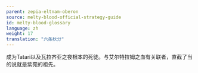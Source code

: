 ```yaml
---
parent: zepia-eltnam-oberon
source: melty-blood-official-strategy-guide
id: melty-blood-glossary
language: zh
weight: 17
translation: "六条秋分"
---
```


成为Tatari以及瓦拉齐亚之夜根本的死徒。与艾尔特拉姆之血有关联者，直截了当的说就是紫苑的祖先。
